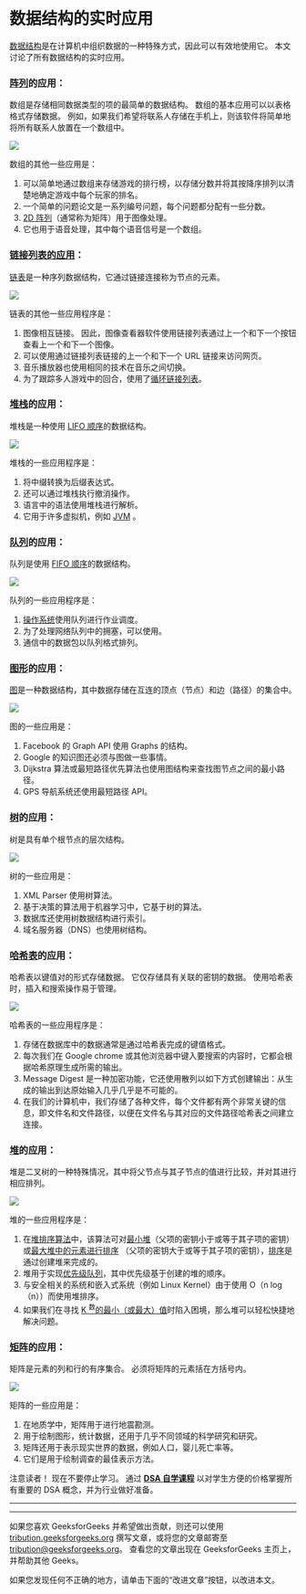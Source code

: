 # 数据结构的实时应用

[数据结构](https://www.geeksforgeeks.org/data-structures/)是在计算机中组织数据的一种特殊方式，因此可以有效地使用它。 本文讨论了所有数据结构的实时应用。

### [阵列](https://www.geeksforgeeks.org/array-data-structure/)的应用：

数组是存储相同数据类型的项的最简单的数据结构。 数组的基本应用可以以表格格式存储数据。 例如，如果我们希望将联系人存储在手机上，则该软件将简单地将所有联系人放置在一个数组中。

[![](img/aecc7cecd97599c4f58ec93fd3ba4c42.png)](https://media.geeksforgeeks.org/wp-content/uploads/20190627130914/array-21.png)

数组的其他一些应用是：

1.  可以简单地通过数组来存储游戏的排行榜，以存储分数并将其按降序排列以清楚地确定游戏中每个玩家的排名。
2.  一个简单的问题论文是一系列编号问题，每个问题都分配有一些分数。
3.  [2D 阵列](https://www.geeksforgeeks.org/multidimensional-arrays-in-java/)（通常称为矩阵）用于图像处理。
4.  它也用于语音处理，其中每个语音信号是一个数组。

### [链接列表的应用](https://www.geeksforgeeks.org/applications-of-linked-list-data-structure/)：

[链表](http://www.geeksforgeeks.org/data-structures/linked-list/)是一种序列数据结构，它通过链接连接称为节点的元素。

[![](img/47c9e3152ed6dac97adcc58d66590220.png)](https://contribute.geeksforgeeks.org/wp-content/uploads/singly-linkedlist.png)

链表的其他一些应用程序是：

1.  图像相互链接。 因此，图像查看器软件使用链接列表通过上一个和下一个按钮查看上一个和下一个图像。
2.  可以使用通过链接列表链接的上一个和下一个 URL 链接来访问网页。
3.  音乐播放器也使用相同的技术在音乐之间切换。
4.  为了跟踪多人游戏中的回合，使用了[循环链接列表](https://www.geeksforgeeks.org/circular-linked-list/)。

### [堆栈](https://www.geeksforgeeks.org/stack-data-structure-introduction-program/)的应用：

堆栈是一种使用 [LIFO 顺序](https://www.geeksforgeeks.org/lifo-last-in-first-out-approach-in-programming/)的数据结构。

[![](img/ce0e58b227d8c4b90b20487151a9506a.png)](https://contribute.geeksforgeeks.org/wp-content/uploads/geek-stack.png)

堆栈的一些应用程序是：

1.  将中缀转换为后缀表达式。
2.  还可以通过堆栈执行撤消操作。
3.  语言中的语法使用堆栈进行解析。
4.  它用于许多虚拟机，例如 [JVM](https://www.geeksforgeeks.org/jvm-works-jvm-architecture/) 。

### [队列](https://www.geeksforgeeks.org/applications-of-queue-data-structure/)的应用：

队列是使用 [FIFO 顺序](https://www.geeksforgeeks.org/fifo-first-in-first-out-approach-in-programming/)的数据结构。

[![](img/1d00087d4dc5bcbe1d9af8ee6fd4ba0c.png)](https://contribute.geeksforgeeks.org/wp-content/uploads/geek-queue.png)

队列的一些应用程序是：

1.  [操作系统](https://www.geeksforgeeks.org/types-of-operating-systems/)使用队列进行作业调度。
2.  为了处理网络队列中的拥塞，可以使用。
3.  通信中的数据包以队列格式排列。

### [图形](https://www.geeksforgeeks.org/applications-of-graph-data-structure/)的应用：

[图](https://www.geeksforgeeks.org/graph-data-structure-and-algorithms/)是一种数据结构，其中数据存储在互连的顶点（节点）和边（路径）的集合中。

[![](img/ca37007d5412dfc836c51211fe3a1647.png)](https://contribute.geeksforgeeks.org/wp-content/uploads/undirectedgraph.png)

图的一些应用是：

1.  Facebook 的 Graph API 使用 Graphs 的结构。
2.  Google 的知识图还必须与图做一些事情。
3.  Dijkstra 算法或最短路径优先算法也使用图结构来查找图节点之间的最小路径。
4.  GPS 导航系统还使用最短路径 API。

### [树](https://www.geeksforgeeks.org/applications-of-tree-data-structure/)的应用：

树是具有单个根节点的层次结构。

[![](img/bcdff3e495037a6563c4752e61d444c7.png)](https://contribute.geeksforgeeks.org/wp-content/uploads/binary-tree-to-DLL.png)

树的一些应用是：

1.  XML Parser 使用树算法。
2.  基于决策的算法用于机器学习中，它基于树的算法。
3.  数据库还使用树数据结构进行索引。
4.  域名服务器（DNS）也使用树结构。

### [哈希表](https://www.geeksforgeeks.org/applications-of-hashing/)的应用：

哈希表以键值对的形式存储数据。 它仅存储具有关联的密钥的数据。 使用哈希表时，插入和搜索操作易于管理。

[![](img/40d018ac9eb9690b6bfd26cea6906fb8.png)](https://media.geeksforgeeks.org/wp-content/uploads/20200609180838/HashingDataStructure-min.png)

哈希表的一些应用程序是：

1.  存储在数据库中的数据通常是通过哈希表完成的键值格式。
2.  每次我们在 Google chrome 或其他浏览器中键入要搜索的内容时，它都会根据哈希原理生成所需的输出。
3.  Message Digest 是一种加密功能，它还使用散列以如下方式创建输出：从生成的输出到达原始输入几乎几乎是不可能的。
4.  在我们的计算机中，我们存储了各种文件，每个文件都有两个非常关键的信息，即文件名和文件路径，以便在文件名与其对应的文件路径哈希表之间建立连接。

### [堆](https://www.geeksforgeeks.org/applications-of-heap-data-structure/)的应用：

堆是二叉树的一种特殊情况，其中将父节点与其子节点的值进行比较，并对其进行相应排列。

[![](img/37ad055fde79aba00acf187b722aaec7.png)](https://media.geeksforgeeks.org/wp-content/uploads/20200609181239/MinHeapAndMaxHeap.png)

堆的一些应用程序是：

1.  在[堆排序算法](https://www.geeksforgeeks.org/heap-sort/)中，该算法可对[最小堆](https://www.geeksforgeeks.org/min-heap-in-java/)（父项的密钥小于或等于其子项的密钥）或[最大堆中的元素进行排序](https://www.geeksforgeeks.org/max-heap-in-java/) （父项的密钥大于或等于其子项的密钥），[排序](http://www.geeksforgeeks.org/sorting-algorithms/)是通过创建堆来完成的。
2.  堆用于实现[优先级队列](https://www.geeksforgeeks.org/priority-queue-set-1-introduction/)，其中优先级基于创建的堆的顺序。
3.  与安全相关的系统和嵌入式系统（例如 Linux Kernel）由于使用 O（n log（n））而使用堆排序。
4.  如果我们在寻找 [K <sup>数</sup>的最小（或最大）值](https://www.geeksforgeeks.org/kth-smallestlargest-element-unsorted-array/)时陷入困境，那么堆可以轻松快捷地解决问题。

### [矩阵](https://www.geeksforgeeks.org/matrix/)的应用：

矩阵是元素的列和行的有序集合。 必须将矩阵的元素括在方括号内。

[![](img/2c6fdbd787776d952d1d7ccd75e135f0.png)](https://contribute.geeksforgeeks.org/wp-content/uploads/matrix-9.png)

矩阵的一些应用是：

1.  在地质学中，矩阵用于进行地震勘测。
2.  用于绘制图形，统计数据，还用于几乎不同领域的科学研究和研究。
3.  矩阵还用于表示现实世界的数据，例如人口，婴儿死亡率等。
4.  它们是用于绘制调查的最佳表示方法。

注意读者！ 现在不要停止学习。 通过 [**DSA 自学课程**](https://practice.geeksforgeeks.org/courses/dsa-self-paced?utm_source=geeksforgeeks&utm_medium=article&utm_campaign=gfg_article_dsa_content_bottom) 以对学生方便的价格掌握所有重要的 DSA 概念，并为行业做好准备。

* * *

* * *

如果您喜欢 GeeksforGeeks 并希望做出贡献，则还可以使用 [tribution.geeksforgeeks.org](https://contribute.geeksforgeeks.org/) 撰写文章，或将您的文章邮寄至 tribution@geeksforgeeks.org。 查看您的文章出现在 GeeksforGeeks 主页上，并帮助其他 Geeks。

如果您发现任何不正确的地方，请单击下面的“改进文章”按钮，以改进本文。